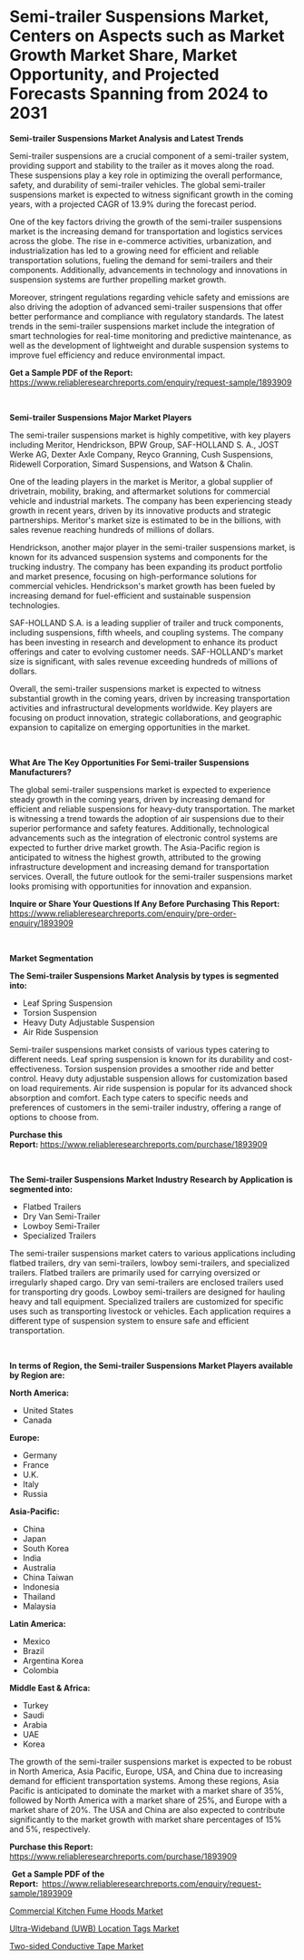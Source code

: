 <p><h1>Semi-trailer Suspensions Market, Centers on Aspects such as Market Growth Market Share, Market Opportunity, and Projected Forecasts Spanning from 2024 to 2031</h1></p><p><strong>Semi-trailer Suspensions Market Analysis and Latest Trends</strong></p>
<p><p>Semi-trailer suspensions are a crucial component of a semi-trailer system, providing support and stability to the trailer as it moves along the road. These suspensions play a key role in optimizing the overall performance, safety, and durability of semi-trailer vehicles. The global semi-trailer suspensions market is expected to witness significant growth in the coming years, with a projected CAGR of 13.9% during the forecast period.</p><p>One of the key factors driving the growth of the semi-trailer suspensions market is the increasing demand for transportation and logistics services across the globe. The rise in e-commerce activities, urbanization, and industrialization has led to a growing need for efficient and reliable transportation solutions, fueling the demand for semi-trailers and their components. Additionally, advancements in technology and innovations in suspension systems are further propelling market growth.</p><p>Moreover, stringent regulations regarding vehicle safety and emissions are also driving the adoption of advanced semi-trailer suspensions that offer better performance and compliance with regulatory standards. The latest trends in the semi-trailer suspensions market include the integration of smart technologies for real-time monitoring and predictive maintenance, as well as the development of lightweight and durable suspension systems to improve fuel efficiency and reduce environmental impact.</p></p>
<p><strong>Get a Sample PDF of the Report:&nbsp;</strong> <a href="https://www.reliableresearchreports.com/enquiry/request-sample/1893909">https://www.reliableresearchreports.com/enquiry/request-sample/1893909</a></p>
<p>&nbsp;</p>
<p><strong>Semi-trailer Suspensions Major Market Players</strong></p>
<p><p>The semi-trailer suspensions market is highly competitive, with key players including Meritor, Hendrickson, BPW Group, SAF-HOLLAND S. A., JOST Werke AG, Dexter Axle Company, Reyco Granning, Cush Suspensions, Ridewell Corporation, Simard Suspensions, and Watson & Chalin.</p><p>One of the leading players in the market is Meritor, a global supplier of drivetrain, mobility, braking, and aftermarket solutions for commercial vehicle and industrial markets. The company has been experiencing steady growth in recent years, driven by its innovative products and strategic partnerships. Meritor's market size is estimated to be in the billions, with sales revenue reaching hundreds of millions of dollars.</p><p>Hendrickson, another major player in the semi-trailer suspensions market, is known for its advanced suspension systems and components for the trucking industry. The company has been expanding its product portfolio and market presence, focusing on high-performance solutions for commercial vehicles. Hendrickson's market growth has been fueled by increasing demand for fuel-efficient and sustainable suspension technologies.</p><p>SAF-HOLLAND S.A. is a leading supplier of trailer and truck components, including suspensions, fifth wheels, and coupling systems. The company has been investing in research and development to enhance its product offerings and cater to evolving customer needs. SAF-HOLLAND's market size is significant, with sales revenue exceeding hundreds of millions of dollars.</p><p>Overall, the semi-trailer suspensions market is expected to witness substantial growth in the coming years, driven by increasing transportation activities and infrastructural developments worldwide. Key players are focusing on product innovation, strategic collaborations, and geographic expansion to capitalize on emerging opportunities in the market.</p></p>
<p>&nbsp;</p>
<p><strong>What Are The Key Opportunities For Semi-trailer Suspensions Manufacturers?</strong></p>
<p><p>The global semi-trailer suspensions market is expected to experience steady growth in the coming years, driven by increasing demand for efficient and reliable suspensions for heavy-duty transportation. The market is witnessing a trend towards the adoption of air suspensions due to their superior performance and safety features. Additionally, technological advancements such as the integration of electronic control systems are expected to further drive market growth. The Asia-Pacific region is anticipated to witness the highest growth, attributed to the growing infrastructure development and increasing demand for transportation services. Overall, the future outlook for the semi-trailer suspensions market looks promising with opportunities for innovation and expansion.</p></p>
<p><strong>Inquire or Share Your Questions If Any Before Purchasing This Report:</strong> <a href="https://www.reliableresearchreports.com/enquiry/pre-order-enquiry/1893909">https://www.reliableresearchreports.com/enquiry/pre-order-enquiry/1893909</a></p>
<p>&nbsp;</p>
<p><strong>Market Segmentation</strong></p>
<p><strong>The Semi-trailer Suspensions Market Analysis by types is segmented into:</strong></p>
<p><ul><li>Leaf Spring Suspension</li><li>Torsion Suspension</li><li>Heavy Duty Adjustable Suspension</li><li>Air Ride Suspension</li></ul></p>
<p><p>Semi-trailer suspensions market consists of various types catering to different needs. Leaf spring suspension is known for its durability and cost-effectiveness. Torsion suspension provides a smoother ride and better control. Heavy duty adjustable suspension allows for customization based on load requirements. Air ride suspension is popular for its advanced shock absorption and comfort. Each type caters to specific needs and preferences of customers in the semi-trailer industry, offering a range of options to choose from.</p></p>
<p><strong>Purchase this Report:&nbsp;</strong><a href="https://www.reliableresearchreports.com/purchase/1893909">https://www.reliableresearchreports.com/purchase/1893909</a></p>
<p>&nbsp;</p>
<p><strong>The Semi-trailer Suspensions Market Industry Research by Application is segmented into:</strong></p>
<p><ul><li>Flatbed Trailers</li><li>Dry Van Semi-Trailer</li><li>Lowboy Semi-Trailer</li><li>Specialized Trailers</li></ul></p>
<p><p>The semi-trailer suspensions market caters to various applications including flatbed trailers, dry van semi-trailers, lowboy semi-trailers, and specialized trailers. Flatbed trailers are primarily used for carrying oversized or irregularly shaped cargo. Dry van semi-trailers are enclosed trailers used for transporting dry goods. Lowboy semi-trailers are designed for hauling heavy and tall equipment. Specialized trailers are customized for specific uses such as transporting livestock or vehicles. Each application requires a different type of suspension system to ensure safe and efficient transportation.</p></p>
<p>&nbsp;</p>
<p><strong>In terms of Region, the Semi-trailer Suspensions Market Players available by Region are:</strong></p>
<p>
    <p> <strong> North America: </strong>
        <ul>
            <li>United States</li>
            <li>Canada</li>
        </ul>
        </p> 
    <p> <strong> Europe: </strong>
        <ul>
            <li>Germany</li>
            <li>France</li>
            <li>U.K.</li>
            <li>Italy</li>
            <li>Russia</li>
        </ul>
        </p> 
    <p> <strong> Asia-Pacific: </strong>
        <ul>
            <li>China</li>
            <li>Japan</li>
            <li>South Korea</li>
            <li>India</li>
            <li>Australia</li>
            <li>China Taiwan</li>
            <li>Indonesia</li>
            <li>Thailand</li>
            <li>Malaysia</li>
        </ul>
        </p> 
    <p> <strong> Latin America: </strong>
        <ul>
            <li>Mexico</li>
            <li>Brazil</li>
            <li>Argentina Korea</li>
            <li>Colombia</li>
        </ul>
        </p> 
    <p> <strong> Middle East & Africa: </strong>
        <ul>
            <li>Turkey</li>
            <li>Saudi</li>
            <li>Arabia</li>
            <li>UAE</li>
            <li>Korea</li>
        </ul>
    </p>
    </p>
<p><p>The growth of the semi-trailer suspensions market is expected to be robust in North America, Asia Pacific, Europe, USA, and China due to increasing demand for efficient transportation systems. Among these regions, Asia Pacific is anticipated to dominate the market with a market share of 35%, followed by North America with a market share of 25%, and Europe with a market share of 20%. The USA and China are also expected to contribute significantly to the market growth with market share percentages of 15% and 5%, respectively.</p></p>
<p><strong>Purchase this Report: </strong><a href="https://www.reliableresearchreports.com/purchase/1893909">https://www.reliableresearchreports.com/purchase/1893909</a></p>
<p>&nbsp;<strong>Get a Sample PDF of the Report:&nbsp;&nbsp;</strong><a href="https://www.reliableresearchreports.com/enquiry/request-sample/1893909">https://www.reliableresearchreports.com/enquiry/request-sample/1893909</a></p>
<p><strong></strong></p>
<p><p><a href="https://view.publitas.com/reportprime-1/commercial-kitchen-fume-hoods-market-research-report-provides-thorough-industry-overview-which-offers-an-in-depth-analysis-of-product-trends-and-new-market-divisions/">Commercial Kitchen Fume Hoods Market</a></p><p><a href="https://view.publitas.com/reportprime-1/ultra-wideband-uwb-location-tags-market-provides-detailed-segmentation-of-this-market-based-on-type-application-and-region-and-forecast-for-the-period-from-2023-2030/">Ultra-Wideband (UWB) Location Tags Market</a></p><p><a href="https://view.publitas.com/reportprime-1/two-sided-conductive-tape-market-size-growth-and-forecast-from-2023-2030/">Two-sided Conductive Tape Market</a></p></p>